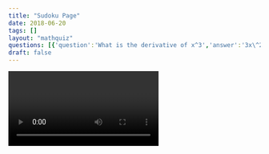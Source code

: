 ```yaml
---
title: "Sudoku Page"
date: 2018-06-20
tags: []
layout: "mathquiz"
questions: [{'question':'What is the derivative of x^3','answer':'3x\^2','id':1},{'question':'What is the derivative of x^4','answer':'4x\^3','id':2}]
draft: false
---
```


<video>Hello!</video>

